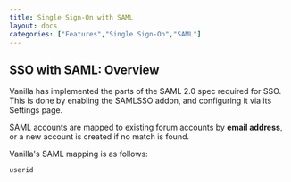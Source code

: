 ```yaml
---
title: Single Sign-On with SAML
layout: docs
categories: ["Features","Single Sign-On","SAML"]
---
```


## SSO with SAML: Overview

Vanilla has implemented the parts of the SAML 2.0 spec required for SSO. This is done by enabling the SAMLSSO addon, and configuring it via its Settings page.

SAML accounts are mapped to existing forum accounts by **email address**, or a new account is created if no match is found.

Vanilla's SAML mapping is as follows:

```
userid
```

